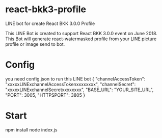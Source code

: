 # react-bkk3-profile
LINE bot for create React BKK 3.0.0 Profile

This LINE Bot is created to support React BKK 3.0.0 event on June 2018.
This Bot will generate react-watermasked profile from your LINE picture profile or image send to bot.

# Config
you need config.json to run this LINE bot
{
  "channelAccessToken": "xxxxxLINExchannelAccessTokenxxxxxxxx",
  "channelSecret": "xxxxxLINExchannelSecretxxxxxxxx",
  "BASE_URL": "YOUR_SITE_URL",
  "PORT": 3005,
  "HTTPSPORT": 3805
}

# Start
npm install
node index.js
